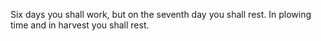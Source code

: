Six days you shall work, but on the seventh day you shall rest. In plowing time and in harvest you shall rest.
